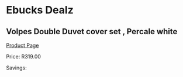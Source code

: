 
# Ebucks Dealz
## Volpes Double Duvet cover set , Percale white
[Product Page](https://www.ebucks.com/web/shop/productSelected.do?prodId=1066979406&catId=704984344)

Price: R319.00

Savings: 


	